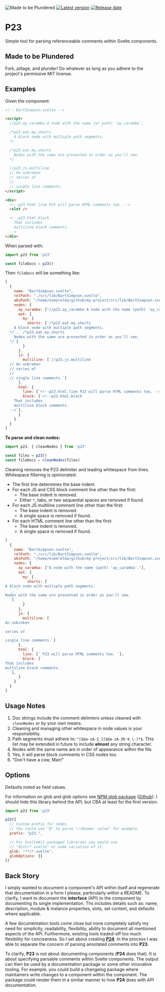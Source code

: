 ![Made to be Plundered](https://img.shields.io/badge/Made%20to%20be%20Plundered-royalblue)
[![Latest version](https://img.shields.io/github/v/release/PaulioRandall/p23)](https://github.com/PaulioRandall/p23/releases)
[![Release date](https://img.shields.io/github/release-date/PaulioRandall/p23)](https://github.com/PaulioRandall/p23/releases)

# P23

Simple tool for parsing referenceable comments within Svelte components.

## Made to be Plundered

Fork, pillage, and plunder! Do whatever as long as you adhere to the project's permissive MIT license.

## Examples

Given the component:

```html
<!-- BartSimpson.svelte -->

<script>
  //p23.ay_caramba A node with the name (or path) 'ay_caramba'.

  /*p23.eat.my.shorts
    A block node with multiple path segments.
  */

  /*p23.eat.my.shorts
    Nodes with the same are presented in order as you'll see.
  */

  //p23.js.multiline
  // An unbroken
  // series of
  //
  // single line comments.
</script>

<div>
  <!--p23.html.line P23 will parse HTML comments too. -->
  <slot />

  <!--p23.html.block
    That includes
    multiline block comments. 
  -->
</div>
```

When parsed with:

```js
import p23 from 'p23'

const fileDocs = p23()
```

Then `fileDocs` will be something like:

```js
[
  {
    name: "BartSimpson.svelte",
    relPath: "./src/lib/BartSimpson.svelte",
    absPath: "/home/esmerelda/github/my-project/src/lib/BartSimpson.svelte",
    nodes: {
      ay_caramba: ["//p23.ay_caramba A node with the name (path) 'ay_caramba'."],
      eat: {
        my: {
          shorts: [`/*p23.eat.my.shorts
    A block node with multiple path segments.
  */`, `/*p23.eat.my.shorts
    Nodes with the same are presented in order as you'll see.
  */`]
        }
      },
      js: {
        multiline: [`//p23.js.multiline
  // An unbroken
  // series of
  //
  // single line comments.`]
      },
      html: {
        line: [`<!--p23.html.line P23 will parse HTML comments too. -->`],
        block: [`<!--p23.html.block
    That includes
    multiline block comments. 
  -->`],
      }
    }
  }
]
```

**To parse and clean nodes:**

```js
import p23, { cleanNodes } from 'p23'

const files = p23()
const fileDocs = cleanNodes(files)
```

Cleaning removes the P23 delimiter and leading whitespace from lines. Whitespace filtering is opinionated:

- The first line determines the base indent.
- For each JS and CSS block comment line other than the first:
  - The base indent is removed.
  - Either ` * `, tabs, or two sequential spaces are removed if found.
- For each JS multiline comment line other than the first:
  - The base indent is removed.
  - A single space is removed if found.
- For each HTML comment line other than the first:
  - The base indent is removed.
  - A single space is removed if found.

```js
[
  {
    name: "BartSimpson.svelte",
    relPath: "./src/lib/BartSimpson.svelte",
    absPath: "/home/esmerelda/github/my-project/src/lib/BartSimpson.svelte",
    nodes: {
      ay_caramba: ["A node with the name (path) 'ay_caramba'."],
      eat: {
        my: {
          shorts: [`
A block node with multiple path segments.
  `, `
Nodes with the same are presented in order as you'll see.
  `]
        }
      },
      js: {
        multiline: [`
An unbroken

series of

single line comments.`]
      },
      html: {
        line: [` P23 will parse HTML comments too. `],
        block: [`
That includes
multiline block comments. 
  `],
      }
    }
  }
]
```

## Usage Notes

1. Doc strings include the comment delimters unless cleaned with `cleanNodes` or by your own means.
2. Cleaning and managing other whitespace in node values is your responsibility.
3. Path segments must adhere to: `^[$@a-zA-Z_][$@a-zA-Z0-9_\-]*$`. This list may be extended in future to include **almost** any string character.
4. Nodes with the same name are in order of appearance within the file.
5. Yes, it will parse block comments in CSS nodes too.
6. "Don't have a cow, Man!"

## Options

Defaults noted as field values. 

For information on glob and glob options see [NPM _glob_ package](https://www.npmjs.com/package/glob) ([Github](https://github.com/isaacs/node-glob)). I should hide this library behind the API, but CBA at least for the first version.

```js
import p23 from 'p23'

p23({
  // Custom prefix for nodes.
  // You could use "@" to parse "//@name: value" for example.
  prefix: "p23.",

  // For SvelteKit packaged libraries you would use
  // "dist/*.svelte" or some variation of it.
  glob: "**/*.svelte",
  globOptions: {}
})
```

## Back Story

I simply wanted to document a component's API within itself and regenerate that documentation in a form I please, particularly within a README. To clarify, I want to document the **interface** (API) to the component by documenting its single implementation. Ths includes details such as: name, description, module & instance properties, slots, set context, and defaults where applicable.

A few documentation tools come close but none completely satisfy my need for simplicity, readability, flexibility, ability to document all mentioned aspects of the API. Furthermore, existing tools traded-off too much flexibility for conciseness. So I set about creating [**P24**](https://github.com/PaulioRandall/p24). In the process I was able to separate the concern of parsing annotated comments into **P23**.

To clarify, **P23** is not about documenting components (**P24** does that). It is about specifying parsable comments within Svelte components. The output can then be used by a documentation package or some other innovative tooling. For example, you could build a changelog package where maintainers write changes to a component within the component. The package could render them in a similar manner to how **P24** does with API documentation.
